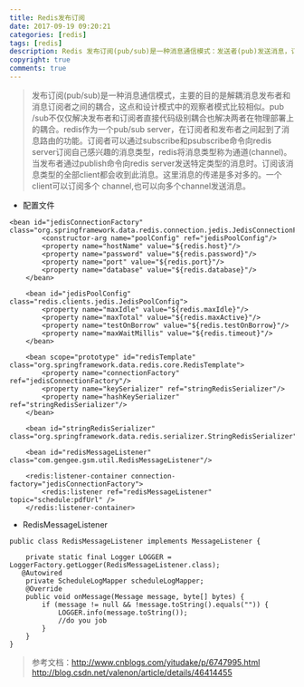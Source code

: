 ```yaml
---
title: Redis发布订阅
date: 2017-09-19 09:20:21
categories: [redis]
tags: [redis]
description: Redis 发布订阅(pub/sub)是一种消息通信模式：发送者(pub)发送消息，订阅者(sub)接收消息。
copyright: true
comments: true
---
```

<!-- more -->
> 发布订阅(pub/sub)是一种消息通信模式，主要的目的是解耦消息发布者和消息订阅者之间的耦合，这点和设计模式中的观察者模式比较相似。pub /sub不仅仅解决发布者和订阅者直接代码级别耦合也解决两者在物理部署上的耦合。redis作为一个pub/sub server，在订阅者和发布者之间起到了消息路由的功能。订阅者可以通过subscribe和psubscribe命令向redis server订阅自己感兴趣的消息类型，redis将消息类型称为通道(channel)。当发布者通过publish命令向redis server发送特定类型的消息时。订阅该消息类型的全部client都会收到此消息。这里消息的传递是多对多的。一个client可以订阅多个 channel,也可以向多个channel发送消息。
* 配置文件
```
<bean id="jedisConnectionFactory" class="org.springframework.data.redis.connection.jedis.JedisConnectionFactory">
        <constructor-arg name="poolConfig" ref="jedisPoolConfig"/>
        <property name="hostName" value="${redis.host}"/>
        <property name="password" value="${redis.password}"/>
        <property name="port" value="${redis.port}"/>
        <property name="database" value="${redis.database}"/>
    </bean>

    <bean id="jedisPoolConfig" class="redis.clients.jedis.JedisPoolConfig">
        <property name="maxIdle" value="${redis.maxIdle}"/>
        <property name="maxTotal" value="${redis.maxActive}"/>
        <property name="testOnBorrow" value="${redis.testOnBorrow}"/>
        <property name="maxWaitMillis" value="${redis.timeout}"/>
    </bean>

    <bean scope="prototype" id="redisTemplate" class="org.springframework.data.redis.core.RedisTemplate">
        <property name="connectionFactory" ref="jedisConnectionFactory"/>
        <property name="keySerializer" ref="stringRedisSerializer"/>
        <property name="hashKeySerializer" ref="stringRedisSerializer"/>
    </bean>

    <bean id="stringRedisSerializer" class="org.springframework.data.redis.serializer.StringRedisSerializer"/>

    <bean id="redisMessageListener" class="com.gengee.gsm.util.RedisMessageListener"/>

    <redis:listener-container connection-factory="jedisConnectionFactory">
        <redis:listener ref="redisMessageListener" topic="schedule:pdfUrl" />
    </redis:listener-container>
```
* RedisMessageListener
```
public class RedisMessageListener implements MessageListener {

    private static final Logger LOGGER = LoggerFactory.getLogger(RedisMessageListener.class);
   @Autowired
    private ScheduleLogMapper scheduleLogMapper;
    @Override
    public void onMessage(Message message, byte[] bytes) {
        if (message != null && !message.toString().equals("")) {
            LOGGER.info(message.toString());
            //do you job
        }
    }
}
```
>参考文档：http://www.cnblogs.com/yitudake/p/6747995.html
> http://blog.csdn.net/valenon/article/details/46414455